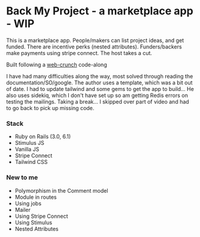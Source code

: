 # Back My Project - a marketplace app - WIP
This is a marketplace app. People/makers can list project ideas, and get funded. There are incentive perks (nested attributes).
Funders/backers make payments using stripe connect. The host takes a cut. 

Built following a [web-crunch](https://web-crunch.com/posts/ruby-on-rails-marketplace-stripe-connect) code-along

I have had many difficulties along the way, most solved through reading the documentation/SO/google. The author uses a template, which was a bit out of date. I had to update tailwind and some gems to get the app to build... He also uses sidekiq, which I don't have set up so am getting Redis errors on testing the mailings. Taking a break... I skipped over part of video and had to go back to pick up missing code.

### Stack

- Ruby on Rails (3.0, 6.1)
- Stimulus JS
- Vanilla JS
- Stripe Connect
- Tailwind CSS

### New to me
* Polymorphism in the Comment model
* Module in routes
* Using jobs
* Mailer
* Using Stripe Connect
* Using Stimulus
* Nested Attributes

